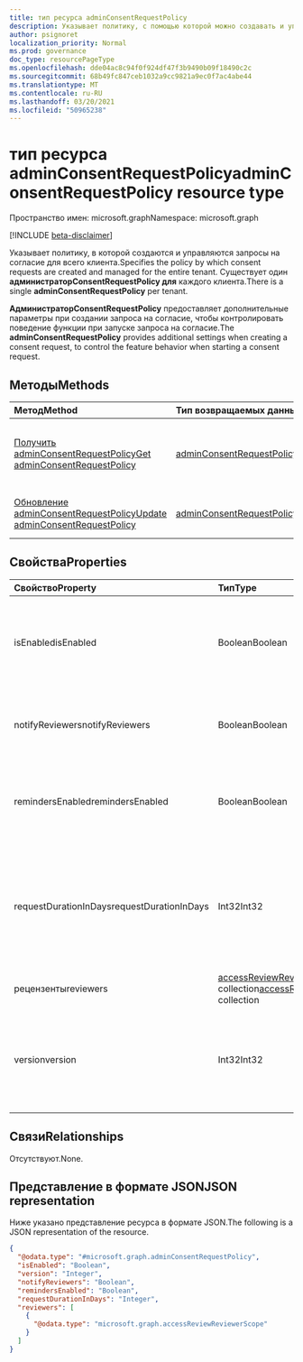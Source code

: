```yaml
---
title: тип ресурса adminConsentRequestPolicy
description: Указывает политику, с помощью которой можно создавать и управлять запросами на согласие для всего клиента.
author: psignoret
localization_priority: Normal
ms.prod: governance
doc_type: resourcePageType
ms.openlocfilehash: dde04ac8c94f0f924df47f3b9490b09f18490c2c
ms.sourcegitcommit: 68b49fc847ceb1032a9cc9821a9ec0f7ac4abe44
ms.translationtype: MT
ms.contentlocale: ru-RU
ms.lasthandoff: 03/20/2021
ms.locfileid: "50965238"
---
```

# <a name="adminconsentrequestpolicy-resource-type"></a><span data-ttu-id="39ce9-103">тип ресурса adminConsentRequestPolicy</span><span class="sxs-lookup"><span data-stu-id="39ce9-103">adminConsentRequestPolicy resource type</span></span>

<span data-ttu-id="39ce9-104">Пространство имен: microsoft.graph</span><span class="sxs-lookup"><span data-stu-id="39ce9-104">Namespace: microsoft.graph</span></span>

[!INCLUDE [beta-disclaimer](../../includes/beta-disclaimer.md)]

<span data-ttu-id="39ce9-105">Указывает политику, в которой создаются и управляются запросы на согласие для всего клиента.</span><span class="sxs-lookup"><span data-stu-id="39ce9-105">Specifies the policy by which consent requests are created and managed for the entire tenant.</span></span> <span data-ttu-id="39ce9-106">Существует один **администраторConsentRequestPolicy для** каждого клиента.</span><span class="sxs-lookup"><span data-stu-id="39ce9-106">There is a single **adminConsentRequestPolicy** per tenant.</span></span> 

<span data-ttu-id="39ce9-107">**АдминистраторConsentRequestPolicy** предоставляет дополнительные параметры при создании запроса на согласие, чтобы контролировать поведение функции при запуске запроса на согласие.</span><span class="sxs-lookup"><span data-stu-id="39ce9-107">The **adminConsentRequestPolicy** provides additional settings when creating a consent request, to control the feature behavior when starting a consent request.</span></span>

## <a name="methods"></a><span data-ttu-id="39ce9-108">Методы</span><span class="sxs-lookup"><span data-stu-id="39ce9-108">Methods</span></span>
|<span data-ttu-id="39ce9-109">Метод</span><span class="sxs-lookup"><span data-stu-id="39ce9-109">Method</span></span>|<span data-ttu-id="39ce9-110">Тип возвращаемых данных</span><span class="sxs-lookup"><span data-stu-id="39ce9-110">Return type</span></span>|<span data-ttu-id="39ce9-111">Описание</span><span class="sxs-lookup"><span data-stu-id="39ce9-111">Description</span></span>|
|:---|:---|:---|
|[<span data-ttu-id="39ce9-112">Получить adminConsentRequestPolicy</span><span class="sxs-lookup"><span data-stu-id="39ce9-112">Get adminConsentRequestPolicy</span></span>](../api/adminconsentrequestpolicy-get.md)|[<span data-ttu-id="39ce9-113">adminConsentRequestPolicy</span><span class="sxs-lookup"><span data-stu-id="39ce9-113">adminConsentRequestPolicy</span></span>](../resources/adminconsentrequestpolicy.md)|<span data-ttu-id="39ce9-114">Ознакомьтесь с свойствами и отношениями объекта [adminConsentRequestPolicy.](../resources/adminconsentrequestpolicy.md)</span><span class="sxs-lookup"><span data-stu-id="39ce9-114">Read the properties and relationships of an [adminConsentRequestPolicy](../resources/adminconsentrequestpolicy.md) object.</span></span>|
|[<span data-ttu-id="39ce9-115">Обновление adminConsentRequestPolicy</span><span class="sxs-lookup"><span data-stu-id="39ce9-115">Update adminConsentRequestPolicy</span></span>](../api/adminconsentrequestpolicy-update.md)|[<span data-ttu-id="39ce9-116">adminConsentRequestPolicy</span><span class="sxs-lookup"><span data-stu-id="39ce9-116">adminConsentRequestPolicy</span></span>](../resources/adminconsentrequestpolicy.md)|<span data-ttu-id="39ce9-117">Обновление свойств объекта [adminConsentRequestPolicy.](../resources/adminconsentrequestpolicy.md)</span><span class="sxs-lookup"><span data-stu-id="39ce9-117">Update the properties of an [adminConsentRequestPolicy](../resources/adminconsentrequestpolicy.md) object.</span></span>|


## <a name="properties"></a><span data-ttu-id="39ce9-118">Свойства</span><span class="sxs-lookup"><span data-stu-id="39ce9-118">Properties</span></span>
|<span data-ttu-id="39ce9-119">Свойство</span><span class="sxs-lookup"><span data-stu-id="39ce9-119">Property</span></span>|<span data-ttu-id="39ce9-120">Тип</span><span class="sxs-lookup"><span data-stu-id="39ce9-120">Type</span></span>|<span data-ttu-id="39ce9-121">Описание</span><span class="sxs-lookup"><span data-stu-id="39ce9-121">Description</span></span>|
|:---|:---|:---|
|<span data-ttu-id="39ce9-122">isEnabled</span><span class="sxs-lookup"><span data-stu-id="39ce9-122">isEnabled</span></span>|<span data-ttu-id="39ce9-123">Boolean</span><span class="sxs-lookup"><span data-stu-id="39ce9-123">Boolean</span></span>|<span data-ttu-id="39ce9-124">Указывает, включена или отключена функция запроса на согласие администратора.</span><span class="sxs-lookup"><span data-stu-id="39ce9-124">Specifies whether the admin consent request feature is enabled or disabled.</span></span> <span data-ttu-id="39ce9-125">Обязательный.</span><span class="sxs-lookup"><span data-stu-id="39ce9-125">Required.</span></span>|
|<span data-ttu-id="39ce9-126">notifyReviewers</span><span class="sxs-lookup"><span data-stu-id="39ce9-126">notifyReviewers</span></span>|<span data-ttu-id="39ce9-127">Boolean</span><span class="sxs-lookup"><span data-stu-id="39ce9-127">Boolean</span></span>|<span data-ttu-id="39ce9-128">Указывает, будут ли рецензенты получать уведомления.</span><span class="sxs-lookup"><span data-stu-id="39ce9-128">Specifies whether reviewers will receive notifications.</span></span> <span data-ttu-id="39ce9-129">Обязательный.</span><span class="sxs-lookup"><span data-stu-id="39ce9-129">Required.</span></span>|
|<span data-ttu-id="39ce9-130">remindersEnabled</span><span class="sxs-lookup"><span data-stu-id="39ce9-130">remindersEnabled</span></span>|<span data-ttu-id="39ce9-131">Boolean</span><span class="sxs-lookup"><span data-stu-id="39ce9-131">Boolean</span></span>|<span data-ttu-id="39ce9-132">Указывает, будут ли рецензенты получать сообщения напоминания.</span><span class="sxs-lookup"><span data-stu-id="39ce9-132">Specifies whether reviewers will receive reminder emails.</span></span> <span data-ttu-id="39ce9-133">Обязательный.</span><span class="sxs-lookup"><span data-stu-id="39ce9-133">Required.</span></span>|
|<span data-ttu-id="39ce9-134">requestDurationInDays</span><span class="sxs-lookup"><span data-stu-id="39ce9-134">requestDurationInDays</span></span>|<span data-ttu-id="39ce9-135">Int32</span><span class="sxs-lookup"><span data-stu-id="39ce9-135">Int32</span></span>|<span data-ttu-id="39ce9-136">Указывает продолжительность действия запроса до его автоматического истечения, если не будет применено решение.</span><span class="sxs-lookup"><span data-stu-id="39ce9-136">Specifies the duration the request is active before it automatically expires if no decision is applied.</span></span>|
|<span data-ttu-id="39ce9-137">рецензенты</span><span class="sxs-lookup"><span data-stu-id="39ce9-137">reviewers</span></span>|<span data-ttu-id="39ce9-138">[accessReviewReviewerScope](../resources/accessreviewreviewerscope.md) collection</span><span class="sxs-lookup"><span data-stu-id="39ce9-138">[accessReviewReviewerScope](../resources/accessreviewreviewerscope.md) collection</span></span>|<span data-ttu-id="39ce9-139">Обязательный.</span><span class="sxs-lookup"><span data-stu-id="39ce9-139">Required.</span></span>|
|<span data-ttu-id="39ce9-140">version</span><span class="sxs-lookup"><span data-stu-id="39ce9-140">version</span></span>|<span data-ttu-id="39ce9-141">Int32</span><span class="sxs-lookup"><span data-stu-id="39ce9-141">Int32</span></span>|<span data-ttu-id="39ce9-142">Указывает версию этой политики.</span><span class="sxs-lookup"><span data-stu-id="39ce9-142">Specifies the version of this policy.</span></span> <span data-ttu-id="39ce9-143">Когда политика обновляется, эта версия обновляется.</span><span class="sxs-lookup"><span data-stu-id="39ce9-143">When the policy is updated, this version is updated.</span></span> <span data-ttu-id="39ce9-144">Только для чтения.</span><span class="sxs-lookup"><span data-stu-id="39ce9-144">Read-only.</span></span>|

## <a name="relationships"></a><span data-ttu-id="39ce9-145">Связи</span><span class="sxs-lookup"><span data-stu-id="39ce9-145">Relationships</span></span>
<span data-ttu-id="39ce9-146">Отсутствуют.</span><span class="sxs-lookup"><span data-stu-id="39ce9-146">None.</span></span>

## <a name="json-representation"></a><span data-ttu-id="39ce9-147">Представление в формате JSON</span><span class="sxs-lookup"><span data-stu-id="39ce9-147">JSON representation</span></span>
<span data-ttu-id="39ce9-148">Ниже указано представление ресурса в формате JSON.</span><span class="sxs-lookup"><span data-stu-id="39ce9-148">The following is a JSON representation of the resource.</span></span>
<!-- {
  "blockType": "resource",
  "keyProperty": "id",
  "@odata.type": "microsoft.graph.adminConsentRequestPolicy",
  "openType": false
}
-->
``` json
{
  "@odata.type": "#microsoft.graph.adminConsentRequestPolicy",
  "isEnabled": "Boolean",
  "version": "Integer",
  "notifyReviewers": "Boolean",
  "remindersEnabled": "Boolean",
  "requestDurationInDays": "Integer",
  "reviewers": [
    {
      "@odata.type": "microsoft.graph.accessReviewReviewerScope"
    }
  ]
}
```
